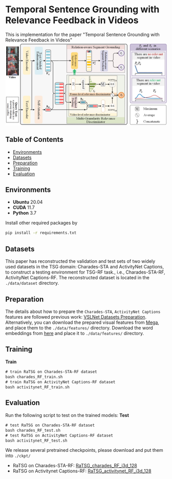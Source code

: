 # Temporal Sentence Grounding with Relevance Feedback in Videos
This is implementation for the paper "Temporal Sentence Grounding with Relevance Feedback in Videos" 
![overview](/figures/framework-RaTSG.jpg)


## Table of Contents
* [Environments](#environments)
* [Datasets](#datasets)
* [Preparation](#preparation)
* [Training](#training)
* [Evaluation](#evaluation)

## Environments
- **Ubuntu** 20.04
- **CUDA** 11.7
- **Python** 3.7

Install other required packages by
```sh
pip install -r requirements.txt
```

## Datasets
This paper has reconstructed the validation and test sets of two widely used datasets in the TSG domain: Charades-STA and ActivityNet Captions, to construct a testing environment for TSG-RF task., i.e., Charades-STA-RF, ActivityNet Captions-RF. The reconstructed dataset is located in the `./data/dataset` directory.

## Preparation
The details about how to prepare the `Charades-STA`, `ActivityNet Captions` features are followed previous work: [VSLNet Datasets Preparation](https://github.com/26hzhang/VSLNet/tree/master/prepare). Alternatively, you can download the prepared visual features from  [Mega](https://mega.nz/folder/gv93jDSI#U9Qf1ZuKdP8cIJj5sdK0bw), and place them to the `./data/features/` directory.
Download the word embeddings from [here](http://nlp.stanford.edu/data/glove.840B.300d.zip) and place it to 
`./data/features/` directory.

## Training
**Train** 
```shell script
# train RaTSG on Charades-STA-RF dataset
bash charades_RF_train.sh
# train RaTSG on ActivityNet Captions-RF dataset
bash activitynet_RF_train.sh
```

## Evaluation
Run the following script to test on the trained models:
**Test** 
```shell script
# test RaTSG on Charades-STA-RF dataset
bash charades_RF_test.sh
# test RaTSG on ActivityNet Captions-RF dataset
bash activitynet_RF_test.sh
```

We release several pretrained checkpoints, please download and put them into `./ckpt/`
- RaTSG on Charades-STA-RF: [RaTSG_charades_RF_i3d_128](https://drive.google.com/drive/folders/1TQyojFEEhXsDg6GSChfGrmCcoKesigI5?usp=sharing)
- RaTSG on Activitynet Captions-RF: [RaTSG_activitynet_RF_i3d_128](https://drive.google.com/drive/folders/1TQyojFEEhXsDg6GSChfGrmCcoKesigI5?usp=sharing)


